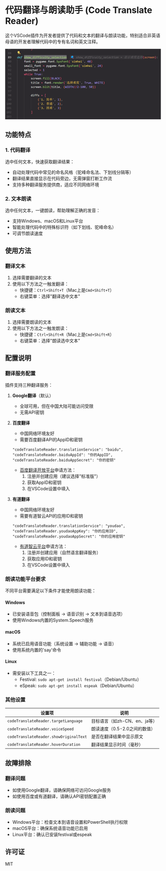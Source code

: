 # 代码翻译与朗读助手 (Code Translate Reader)

这个VSCode插件为开发者提供了代码和文本的翻译与朗读功能，特别适合非英语母语的开发者理解代码中的专有名词和英文注释。

![代码翻译与朗读助手演示](./image.png)

## 功能特点

### 1. 代码翻译
选中任何文本，快速获取翻译结果：
- 自动处理代码中常见的命名风格（驼峰命名法、下划线分隔等）
- 翻译结果直接显示在代码旁边，无需弹窗打断工作流
- 支持多种翻译服务提供商，适应不同网络环境

### 2. 文本朗读
选中任何文本，一键朗读，帮助理解正确的发音：
- 支持Windows、macOS和Linux平台
- 智能处理代码中的特殊标识符（如下划线、驼峰命名）
- 可调节朗读速度

## 使用方法

### 翻译文本
1. 选择需要翻译的文本
2. 使用以下方法之一触发翻译：
   - 快捷键：`Ctrl+Shift+T`（Mac上是`Cmd+Shift+T`）
   - 右键菜单：选择"翻译选中文本"

### 朗读文本
1. 选择需要朗读的文本
2. 使用以下方法之一触发朗读：
   - 快捷键：`Ctrl+Shift+R`（Mac上是`Cmd+Shift+R`）
   - 右键菜单：选择"朗读选中文本"

## 配置说明

### 翻译服务配置

插件支持三种翻译服务：

1. **Google翻译**（默认）
   - 全球可用，但在中国大陆可能访问受限
   - 无需API密钥

2. **百度翻译**
   - 中国网络环境友好
   - 需要百度翻译API的AppID和密钥
   ```
   "codeTranslateReader.translationService": "baidu",
   "codeTranslateReader.baiduAppId": "你的AppID",
   "codeTranslateReader.baiduAppSecret": "你的密钥"
   ```
   - [百度翻译开放平台](http://api.fanyi.baidu.com/)申请方法：
     1. 注册并创建应用（建议选择"标准版"）
     2. 获取AppID和密钥
     3. 在VSCode设置中填入

3. **有道翻译**
   - 中国网络环境友好
   - 需要有道智云API的应用ID和密钥
   ```
   "codeTranslateReader.translationService": "youdao",
   "codeTranslateReader.youdaoAppKey": "你的应用ID",
   "codeTranslateReader.youdaoAppSecret": "你的应用密钥"
   ```
   - [有道智云平台](https://ai.youdao.com/)申请方法：
     1. 注册并创建应用（自然语言翻译服务）
     2. 获取应用ID和密钥
     3. 在VSCode设置中填入

### 朗读功能平台要求

不同平台需要满足以下条件才能使用朗读功能：

#### Windows
- 已安装语音包（控制面板 → 语音识别 → 文本到语音选项）
- 使用Windows内置的System.Speech服务

#### macOS
- 系统已启用语音功能（系统设置 → 辅助功能 → 语音）
- 使用系统内置的'say'命令

#### Linux
- 需安装以下工具之一：
  - Festival: `sudo apt-get install festival`（Debian/Ubuntu）
  - eSpeak: `sudo apt-get install espeak`（Debian/Ubuntu）

### 其他设置

| 设置项 | 说明 |
|-------|------|
| `codeTranslateReader.targetLanguage` | 目标语言（如zh-CN、en、ja等） |
| `codeTranslateReader.voiceSpeed` | 朗读速度（0.5-2.0之间的数值） |
| `codeTranslateReader.showOriginalText` | 是否在翻译结果中显示原文 |
| `codeTranslateReader.hoverDuration` | 翻译结果显示时间（毫秒） |

## 故障排除

### 翻译问题
- 如使用Google翻译，请确保网络可访问Google服务
- 如使用百度或有道翻译，请确认API密钥配置正确

### 朗读问题
- Windows平台：检查文本到语音设置和PowerShell执行权限
- macOS平台：确保系统语音功能已启用
- Linux平台：确认已安装festival或espeak

## 许可证

MIT
